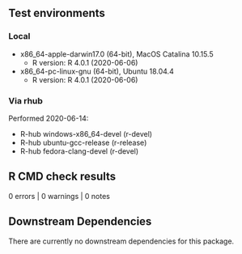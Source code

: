 ## Test environments

### Local

* x86_64-apple-darwin17.0 (64-bit), MacOS Catalina 10.15.5
    * R version: R 4.0.1 (2020-06-06)
* x86_64-pc-linux-gnu (64-bit), Ubuntu 18.04.4
    * R version: R 4.0.1 (2020-06-06)

### Via rhub

Performed 2020-06-14:

- R-hub windows-x86_64-devel (r-devel)
- R-hub ubuntu-gcc-release (r-release)
- R-hub fedora-clang-devel (r-devel)

## R CMD check results

0 errors | 0 warnings | 0 notes


## Downstream Dependencies

There are currently no downstream dependencies for this package.
